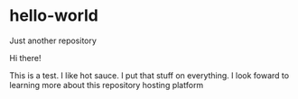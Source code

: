 # hello-world
Just another repository

Hi there!

This is a test. I like hot sauce. I put that stuff on everything.
I look foward to learning more about this repository hosting platform
